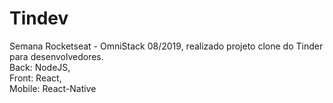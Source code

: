 # Tindev
Semana Rocketseat - OmniStack 08/2019, realizado projeto clone do Tinder para desenvolvedores. 
<br>Back: NodeJS, 
<br>Front: React, 
<br>Mobile: React-Native
